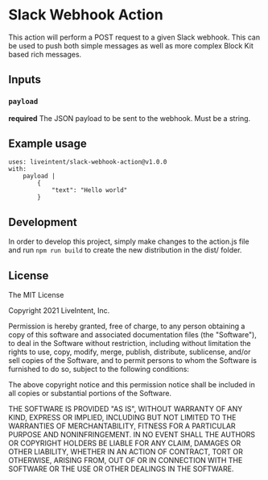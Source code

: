 # Slack Webhook Action

This action will perform a POST request to a given Slack webhook. This can be
used to push both simple messages as well as more complex Block Kit based rich
messages.

## Inputs

### `payload`

**required** The JSON payload to be sent to the webhook. Must be a string.

## Example usage

```
uses: liveintent/slack-webhook-action@v1.0.0
with:
    payload |
        {
            "text": "Hello world"
        }
```

## Development

In order to develop this project, simply make changes to the action.js file and
run `npm run build` to create the new distribution in the dist/ folder.

## License

The MIT License

Copyright 2021 LiveIntent, Inc.

Permission is hereby granted, free of charge, to any person obtaining a copy
of this software and associated documentation files (the "Software"), to deal
in the Software without restriction, including without limitation the rights
to use, copy, modify, merge, publish, distribute, sublicense, and/or sell
copies of the Software, and to permit persons to whom the Software is
furnished to do so, subject to the following conditions:

The above copyright notice and this permission notice shall be included in all
copies or substantial portions of the Software.

THE SOFTWARE IS PROVIDED "AS IS", WITHOUT WARRANTY OF ANY KIND, EXPRESS OR
IMPLIED, INCLUDING BUT NOT LIMITED TO THE WARRANTIES OF MERCHANTABILITY,
FITNESS FOR A PARTICULAR PURPOSE AND NONINFRINGEMENT. IN NO EVENT SHALL THE
AUTHORS OR COPYRIGHT HOLDERS BE LIABLE FOR ANY CLAIM, DAMAGES OR OTHER
LIABILITY, WHETHER IN AN ACTION OF CONTRACT, TORT OR OTHERWISE, ARISING FROM,
OUT OF OR IN CONNECTION WITH THE SOFTWARE OR THE USE OR OTHER DEALINGS IN THE
SOFTWARE.
